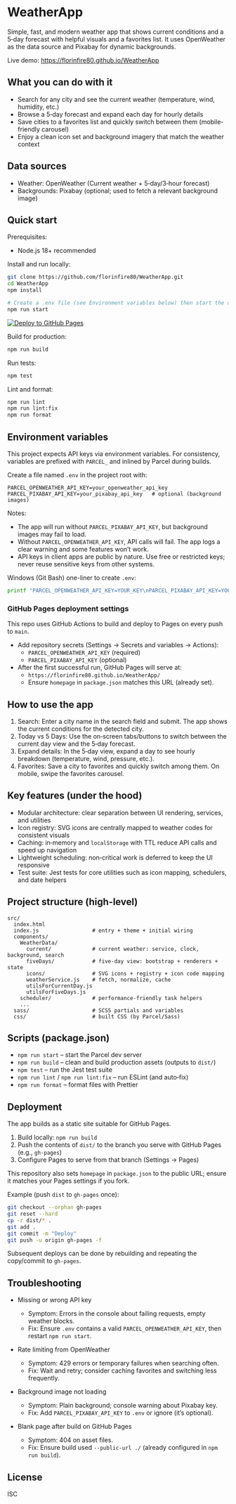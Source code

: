 # WeatherApp

Simple, fast, and modern weather app that shows current conditions and a 5‑day
forecast with helpful visuals and a favorites list. It uses OpenWeather as the
data source and Pixabay for dynamic backgrounds.

Live demo: https://florinfire80.github.io/WeatherApp

## What you can do with it

- Search for any city and see the current weather (temperature, wind, humidity,
  etc.)
- Browse a 5‑day forecast and expand each day for hourly details
- Save cities to a favorites list and quickly switch between them
  (mobile-friendly carousel)
- Enjoy a clean icon set and background imagery that match the weather context

## Data sources

- Weather: OpenWeather (Current weather + 5‑day/3‑hour forecast)
- Backgrounds: Pixabay (optional; used to fetch a relevant background image)

## Quick start

Prerequisites:

- Node.js 18+ recommended

Install and run locally:

```bash
git clone https://github.com/florinfire80/WeatherApp.git
cd WeatherApp
npm install

# Create a .env file (see Environment variables below) then start the dev server
npm run start
```
[![Deploy to GitHub Pages](https://github.com/florinfire80/WeatherApp/actions/workflows/deploy.yml/badge.svg)](https://github.com/florinfire80/WeatherApp/actions/workflows/deploy.yml)


Build for production:

```bash
npm run build
```

Run tests:

```bash
npm test
```

Lint and format:

```bash
npm run lint
npm run lint:fix
npm run format
```

## Environment variables

This project expects API keys via environment variables. For consistency,
variables are prefixed with `PARCEL_` and inlined by Parcel during builds.

Create a file named `.env` in the project root with:

```
PARCEL_OPENWEATHER_API_KEY=your_openweather_api_key
PARCEL_PIXABAY_API_KEY=your_pixabay_api_key   # optional (background images)
```

Notes:

- The app will run without `PARCEL_PIXABAY_API_KEY`, but background images may
  fail to load.
- Without `PARCEL_OPENWEATHER_API_KEY`, API calls will fail. The app logs a
  clear warning and some features won’t work.
- API keys in client apps are public by nature. Use free or restricted keys;
  never reuse sensitive keys from other systems.

Windows (Git Bash) one-liner to create `.env`:

```bash
printf "PARCEL_OPENWEATHER_API_KEY=YOUR_KEY\nPARCEL_PIXABAY_API_KEY=YOUR_KEY\n" > .env
```

### GitHub Pages deployment settings

This repo uses GitHub Actions to build and deploy to Pages on every push to `main`.

- Add repository secrets (Settings → Secrets and variables → Actions):
  - `PARCEL_OPENWEATHER_API_KEY` (required)
  - `PARCEL_PIXABAY_API_KEY` (optional)
- After the first successful run, GitHub Pages will serve at:
  - `https://florinfire80.github.io/WeatherApp/`
  - Ensure `homepage` in `package.json` matches this URL (already set).

## How to use the app

1. Search: Enter a city name in the search field and submit. The app shows the
   current conditions for the detected city.
2. Today vs 5 Days: Use the on‑screen tabs/buttons to switch between the current
   day view and the 5‑day forecast.
3. Expand details: In the 5‑day view, expand a day to see hourly breakdown
   (temperature, wind, pressure, etc.).
4. Favorites: Save a city to favorites and quickly switch among them. On mobile,
   swipe the favorites carousel.

## Key features (under the hood)

- Modular architecture: clear separation between UI rendering, services, and
  utilities
- Icon registry: SVG icons are centrally mapped to weather codes for consistent
  visuals
- Caching: in‑memory and `localStorage` with TTL reduce API calls and speed up
  navigation
- Lightweight scheduling: non‑critical work is deferred to keep the UI
  responsive
- Test suite: Jest tests for core utilities such as icon mapping, schedulers,
  and date helpers

## Project structure (high‑level)

```
src/
  index.html
  index.js                 # entry + theme + initial wiring
  components/
    WeatherData/
      current/             # current weather: service, clock, background, search
      fiveDays/            # five‑day view: bootstrap + renderers + state
      icons/               # SVG icons + registry + icon code mapping
      weatherService.js    # fetch, normalize, cache
      utilsForCurrentDay.js
      utilsForFiveDays.js
    scheduler/             # performance-friendly task helpers
    ...
  sass/                    # SCSS partials and variables
  css/                     # built CSS (by Parcel/Sass)
```

## Scripts (package.json)

- `npm run start` – start the Parcel dev server
- `npm run build` – clean and build production assets (outputs to `dist/`)
- `npm test` – run the Jest test suite
- `npm run lint` / `npm run lint:fix` – run ESLint (and auto‑fix)
- `npm run format` – format files with Prettier

## Deployment

The app builds as a static site suitable for GitHub Pages.

1. Build locally: `npm run build`
2. Push the contents of `dist/` to the branch you serve with GitHub Pages (e.g.,
   `gh-pages`)
3. Configure Pages to serve from that branch (Settings → Pages)

This repository also sets `homepage` in `package.json` to the public URL; ensure
it matches your Pages settings if you fork.

Example (push `dist` to `gh-pages` once):

```bash
git checkout --orphan gh-pages
git reset --hard
cp -r dist/* .
git add .
git commit -m "Deploy"
git push -u origin gh-pages -f
```

Subsequent deploys can be done by rebuilding and repeating the copy/commit to
`gh-pages`.

## Troubleshooting

- Missing or wrong API key
  - Symptom: Errors in the console about failing requests, empty weather blocks.
  - Fix: Ensure `.env` contains a valid `PARCEL_OPENWEATHER_API_KEY`, then
    restart `npm run start`.

- Rate limiting from OpenWeather
  - Symptom: 429 errors or temporary failures when searching often.
  - Fix: Wait and retry; consider caching favorites and switching less
    frequently.

- Background image not loading
  - Symptom: Plain background; console warning about Pixabay key.
  - Fix: Add `PARCEL_PIXABAY_API_KEY` to `.env` or ignore (it’s optional).

- Blank page after build on GitHub Pages
  - Symptom: 404 on asset files.
  - Fix: Ensure build used `--public-url ./` (already configured in
    `npm run build`).

## License

ISC

